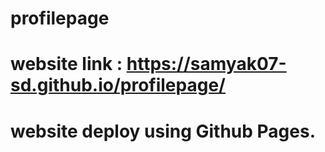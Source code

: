 # profilepage
# website link : https://samyak07-sd.github.io/profilepage/
# website deploy using Github Pages.
